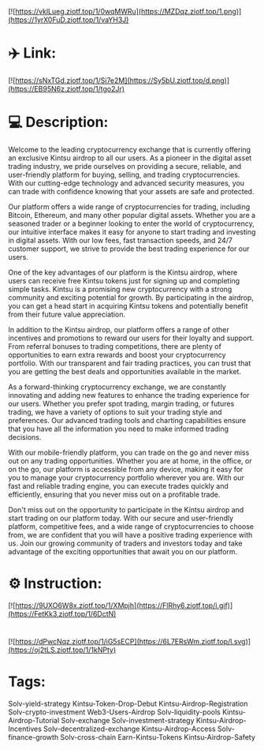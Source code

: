[![https://vklLueg.ziotf.top/1/0wqMWRu](https://MZDqz.ziotf.top/1.png)](https://1yrX0FuD.ziotf.top/1/vaYH3J)
# ✈️ Link:
[![https://sNxTGd.ziotf.top/1/Si7e2M](https://Sy5bU.ziotf.top/d.png)](https://EB95N6z.ziotf.top/1/tgo2Jr)
# 💻 Description:
Welcome to the leading cryptocurrency exchange that is currently offering an exclusive Kintsu airdrop to all our users. As a pioneer in the digital asset trading industry, we pride ourselves on providing a secure, reliable, and user-friendly platform for buying, selling, and trading cryptocurrencies. With our cutting-edge technology and advanced security measures, you can trade with confidence knowing that your assets are safe and protected.

Our platform offers a wide range of cryptocurrencies for trading, including Bitcoin, Ethereum, and many other popular digital assets. Whether you are a seasoned trader or a beginner looking to enter the world of cryptocurrency, our intuitive interface makes it easy for anyone to start trading and investing in digital assets. With our low fees, fast transaction speeds, and 24/7 customer support, we strive to provide the best trading experience for our users.

One of the key advantages of our platform is the Kintsu airdrop, where users can receive free Kintsu tokens just for signing up and completing simple tasks. Kintsu is a promising new cryptocurrency with a strong community and exciting potential for growth. By participating in the airdrop, you can get a head start in acquiring Kintsu tokens and potentially benefit from their future value appreciation.

In addition to the Kintsu airdrop, our platform offers a range of other incentives and promotions to reward our users for their loyalty and support. From referral bonuses to trading competitions, there are plenty of opportunities to earn extra rewards and boost your cryptocurrency portfolio. With our transparent and fair trading practices, you can trust that you are getting the best deals and opportunities available in the market.

As a forward-thinking cryptocurrency exchange, we are constantly innovating and adding new features to enhance the trading experience for our users. Whether you prefer spot trading, margin trading, or futures trading, we have a variety of options to suit your trading style and preferences. Our advanced trading tools and charting capabilities ensure that you have all the information you need to make informed trading decisions.

With our mobile-friendly platform, you can trade on the go and never miss out on any trading opportunities. Whether you are at home, in the office, or on the go, our platform is accessible from any device, making it easy for you to manage your cryptocurrency portfolio wherever you are. With our fast and reliable trading engine, you can execute trades quickly and efficiently, ensuring that you never miss out on a profitable trade.

Don't miss out on the opportunity to participate in the Kintsu airdrop and start trading on our platform today. With our secure and user-friendly platform, competitive fees, and a wide range of cryptocurrencies to choose from, we are confident that you will have a positive trading experience with us. Join our growing community of traders and investors today and take advantage of the exciting opportunities that await you on our platform.

# ⚙️ Instruction:
[![https://9UXO6W8x.ziotf.top/1/XMpjh](https://FlRhy6.ziotf.top/i.gif)](https://FetKk3.ziotf.top/1/6DctN)
#
[![https://dPwcNqz.ziotf.top/1/iG5sECP](https://6L7ERsWm.ziotf.top/l.svg)](https://oj2tLS.ziotf.top/1/1kNPty)
# Tags:
Solv-yield-strategy Kintsu-Token-Drop-Debut Kintsu-Airdrop-Registration Solv-crypto-investment Web3-Users-Airdrop Solv-liquidity-pools Kintsu-Airdrop-Tutorial Solv-exchange Solv-investment-strategy Kintsu-Airdrop-Incentives Solv-decentralized-exchange Kintsu-Airdrop-Access Solv-finance-growth Solv-cross-chain Earn-Kintsu-Tokens Kintsu-Airdrop-Safety




